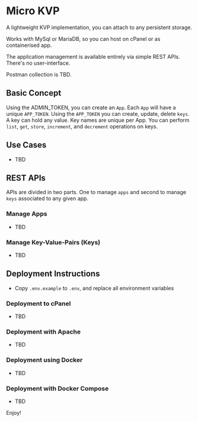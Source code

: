 # Micro KVP

A lightweight KVP implementation, you can attach to any persistent storage.

Works with MySql or MariaDB, so you can host on cPanel or as containerised app.

The application management is available entirely via simple REST APIs. There's no user-interface.

Postman collection is TBD.

## Basic Concept
Using the ADMIN_TOKEN, you can create an `App`. Each `App` will have a unique `APP_TOKEN`.
Using the `APP_TOKEN` you can create, update, delete `keys`. A key can hold any value.
Key names are unique per App.
You can perform `list`, `get`, `store`, `increment`, and `decrement` operations on keys.

## Use Cases
- TBD

## REST APIs
APIs are divided in two parts. One to manage `apps` and second to manage `keys` associated to any given app.

### Manage Apps
- TBD

### Manage Key-Value-Pairs (Keys)
- TBD

## Deployment Instructions
- Copy `.env.example` to `.env`, and replace all environment variables

### Deployment to cPanel
- TBD

### Deployment with Apache
- TBD

### Deployment using Docker
- TBD

### Deployment with Docker Compose
- TBD

Enjoy!